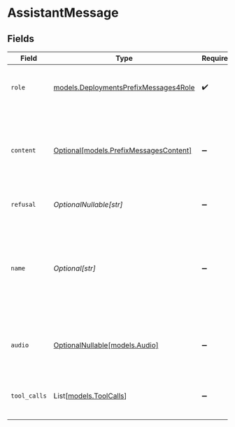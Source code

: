 # AssistantMessage


## Fields

| Field                                                                                                                        | Type                                                                                                                         | Required                                                                                                                     | Description                                                                                                                  |
| ---------------------------------------------------------------------------------------------------------------------------- | ---------------------------------------------------------------------------------------------------------------------------- | ---------------------------------------------------------------------------------------------------------------------------- | ---------------------------------------------------------------------------------------------------------------------------- |
| `role`                                                                                                                       | [models.DeploymentsPrefixMessages4Role](../models/deploymentsprefixmessages4role.md)                                         | :heavy_check_mark:                                                                                                           | The role of the messages author, in this case `assistant`.                                                                   |
| `content`                                                                                                                    | [Optional[models.PrefixMessagesContent]](../models/prefixmessagescontent.md)                                                 | :heavy_minus_sign:                                                                                                           | The contents of the assistant message. Required unless `tool_calls` or `function_call` is specified.                         |
| `refusal`                                                                                                                    | *OptionalNullable[str]*                                                                                                      | :heavy_minus_sign:                                                                                                           | The refusal message by the assistant.                                                                                        |
| `name`                                                                                                                       | *Optional[str]*                                                                                                              | :heavy_minus_sign:                                                                                                           | An optional name for the participant. Provides the model information to differentiate between participants of the same role. |
| `audio`                                                                                                                      | [OptionalNullable[models.Audio]](../models/audio.md)                                                                         | :heavy_minus_sign:                                                                                                           | Data about a previous audio response from the model.                                                                         |
| `tool_calls`                                                                                                                 | List[[models.ToolCalls](../models/toolcalls.md)]                                                                             | :heavy_minus_sign:                                                                                                           | The tool calls generated by the model, such as function calls.                                                               |
